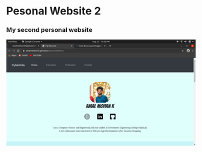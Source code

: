 # Pesonal Website 2
### My second personal website

![Website Homepage Demo](https://github.com/amalmohan542/pesonalwebsite1/blob/master/images/demoHome.png)

